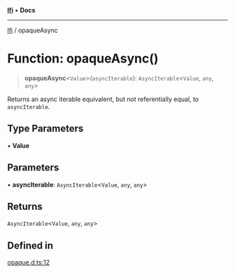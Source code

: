 [**lfi**](../readme.md) • **Docs**

---

[lfi](../globals.md) / opaqueAsync

# Function: opaqueAsync()

> **opaqueAsync**\<`Value`\>(`asyncIterable`): `AsyncIterable`\<`Value`, `any`,
> `any`\>

Returns an async iterable equivalent, but not referentially equal, to
`asyncIterable`.

## Type Parameters

• **Value**

## Parameters

• **asyncIterable**: `AsyncIterable`\<`Value`, `any`, `any`\>

## Returns

`AsyncIterable`\<`Value`, `any`, `any`\>

## Defined in

[opaque.d.ts:12](https://github.com/TomerAberbach/lfi/blob/85d6360ac7d8f71c70f308d2ace5bc2aa99ab03d/src/operations/opaque.d.ts#L12)

